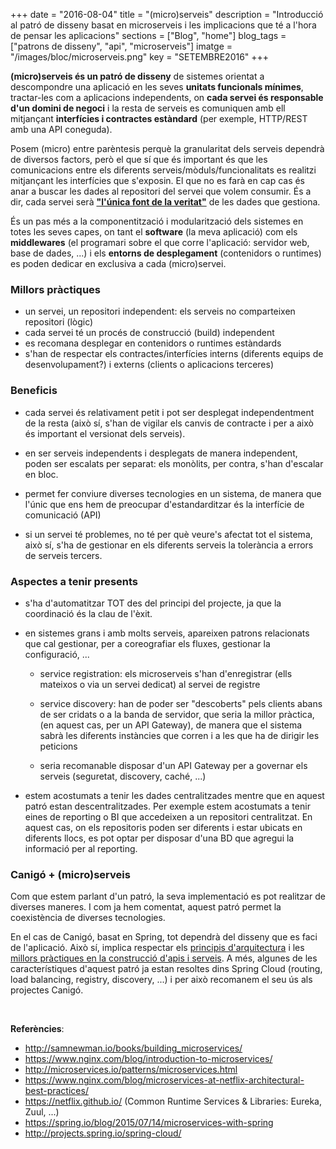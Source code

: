 +++
date        = "2016-08-04"
title       = "(micro)serveis"
description = "Introducció al patró de disseny basat en microserveis i les implicacions que té a l'hora de pensar les aplicacions"
sections    = ["Blog", "home"]
blog_tags	= ["patrons de disseny", "api", "microserveis"]
imatge 		= "/images/bloc/microserveis.png"
key         = "SETEMBRE2016"
+++

**(micro)serveis és un patró de disseny** de sistemes orientat a descompondre una aplicació en les seves **unitats funcionals mínimes**, tractar-les com a aplicacions independents, on **cada servei és responsable d'un domini de negoci** i la resta de serveis es comuniquen amb ell mitjançant **interfícies i contractes estàndard** (per exemple, HTTP/REST amb una API coneguda).

Posem (micro) entre parèntesis perquè la granularitat dels serveis dependrà de diversos factors, però el que sí que és important és que les comunicacions entre els diferents serveis/mòduls/funcionalitats es realitzi mitjançant les interfícies que s'exposin. El que no es farà en cap cas és anar a buscar les dades al repositori del servei que volem consumir. És a dir, cada servei serà [**"l'única font de la veritat"**](https://en.wikipedia.org/wiki/Single_source_of_truth) de les dades que gestiona.

És un pas més a la componentització i modularització dels sistemes en totes les seves capes, on tant el **software** (la meva aplicació) com els **middlewares** (el programari sobre el que corre l'aplicació: servidor web, base de dades, ...) i els **entorns de desplegament** (contenidors o runtimes) es poden dedicar en exclusiva a cada (micro)servei.

### Millors pràctiques

- un servei, un repositori independent: els serveis no comparteixen repositori (lògic)
- cada servei té un procés de construcció (build) independent
- es recomana desplegar en contenidors o runtimes estàndards
- s'han de respectar els contractes/interfícies interns (diferents equips de desenvolupament?) i externs (clients o aplicacions terceres)
	

### Beneficis

- cada servei és relativament petit i pot ser desplegat independentment de la resta (això sí, s'han de vigilar els canvis de contracte i per a això és important el versionat dels serveis).

- en ser serveis independents i desplegats de manera independent, poden ser escalats per separat: els monòlits, per contra, s'han d'escalar en bloc.

- permet fer conviure diverses tecnologies en un sistema, de manera que l'únic que ens hem de preocupar d'estandarditzar és la interfície de comunicació (API)

- si un servei té problemes, no té per què veure's afectat tot el sistema, això sí, s'ha de gestionar en els diferents serveis la tolerància a errors de serveis tercers.


### Aspectes a tenir presents

- s'ha d'automatitzar TOT des del principi del projecte, ja que la coordinació és la clau de l'èxit.

- en sistemes grans i amb molts serveis, apareixen patrons relacionats que cal gestionar, per a coreografiar els fluxes, gestionar la configuració, ...

	- service registration: els microserveis s'han d'enregistrar (ells mateixos o via un servei dedicat) al servei de registre

	- service discovery: han de poder ser "descoberts" pels clients abans de ser cridats o a la banda de servidor, que seria la millor pràctica, (en aquest cas, per un API Gateway), de manera que el sistema sabrà les diferents instàncies que corren i a les que ha de dirigir les peticions

	- seria recomanable disposar d'un API Gateway per a governar els serveis (seguretat, discovery, caché, ...)

- estem acostumats a tenir les dades centralitzades mentre que en aquest patró estan descentralitzades. Per exemple estem acostumats a tenir eines de reporting o BI que accedeixen a un repositori centralitzat. En aquest cas, on els repositoris poden ser diferents i estar ubicats en diferents llocs, es pot optar per disposar d'una BD que agregui la informació per al reporting.

### Canigó + (micro)serveis 

Com que estem parlant d'un patró, la seva implementació es pot realitzar de diverses maneres. I com ja hem comentat, aquest patró permet la coexistència de diverses tecnologies. 

En el cas de Canigó, basat en Spring, tot dependrà del disseny que es faci de l'aplicació. Això sí, implica respectar els [principis d'arquitectura](http://canigo.ctti.gencat.cat/bloc/2015/12/principis/) i les [millors pràctiques en la construcció d'apis i serveis](http://canigo.ctti.gencat.cat/bloc/2016/01/api/). A més, algunes de les característiques d'aquest patró ja estan resoltes dins Spring Cloud (routing, load balancing, registry, discovery, ...) i per això recomanem el seu ús als projectes Canigó.


<br />

**Referències**:

- http://samnewman.io/books/building_microservices/
- https://www.nginx.com/blog/introduction-to-microservices/
- http://microservices.io/patterns/microservices.html
- https://www.nginx.com/blog/microservices-at-netflix-architectural-best-practices/
- https://netflix.github.io/ (Common Runtime Services & Libraries: Eureka, Zuul, ...)
- https://spring.io/blog/2015/07/14/microservices-with-spring
- http://projects.spring.io/spring-cloud/